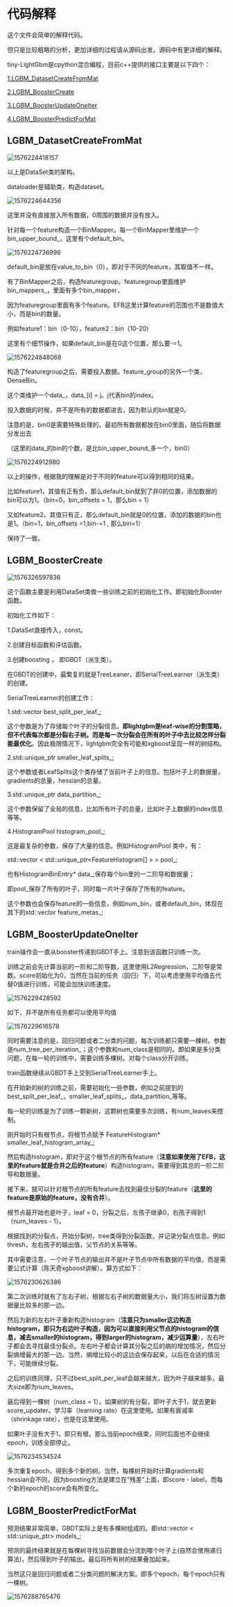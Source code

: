 # 代码解释

这个文件会简单的解释代码。

但只是比较粗略的分析，更加详细的过程请从源码出发。源码中有更详细的解释。

tiny-LightGbm是cpython混合编程，目前c++提供的接口主要是以下四个：

[1.LGBM_DatasetCreateFromMat](#jupm1)

[2.LGBM_BoosterCreate](#jump2)

[3.LGBM_BoosterUpdateOneIter](#jump3)

[4.LGBM_BoosterPredictForMat](#jump4)



## <span id="jump1">LGBM_DatasetCreateFromMat</span>

![1576224418157](https://github.com/noprohuangqi/tiny-lightgbm/blob/master/pic/pic1.png)

以上是DataSet类的架构。

dataloader是辅助类，构造dataset。

![1576224644356](https://github.com/noprohuangqi/tiny-lightgbm/blob/master/pic/pic2.png)

这里并没有直接放入所有数据，0周围的数据并没有放入。

针对每一个feature构造一个BinMapper。每一个BinMapper里维护一个bin_upper_bound_，这里有个default_bin。

![1576224736996](https://github.com/noprohuangqi/tiny-lightgbm/blob/master/pic/pic3.png)

default_bin是放在value_to_bin（0），即对于不同的feature，其取值不一样。

有了BinMapper之后，构造featuregroup。featuregroup里面维护bin_mappers_，里面有多个bin_mapper，

因为featuregroup里面有多个feature。EFB这里计算feature的范围也不是数值大小，而是bin的数量。

例如feature1：bin（0-10），feature2：bin（10-20）

这里有个细节操作，如果default_bin是在0这个位置，那么要-=1。

![1576224848068](https://github.com/noprohuangqi/tiny-lightgbm/blob/master/pic/pic4.png)

构造了featuregroup之后，需要投入数据。feature_group的另外一个类，DenseBin。

这个类维护一个data_，data_[i] = j。j代表bin的index。

投入数据的时候，并不是所有的数据都进去，因为默认的bin就是0。

注意的是，bin0是需要特殊处理的，最初所有数据都放在bin0里面，随后将数据分发出去

（这里的data_的bin的个数，是比bin_upper_bound_多一个，bin0）

![1576224912980](https://github.com/noprohuangqi/tiny-lightgbm/blob/master/pic/pic5.png)

以上的操作，根据我的理解是对于不同的feature可以得到相同的结果。

比如feature1，其值有正有负，那么default_bin就到了非0的位置，添加数据的bin可以为1。（bin=0，bin_offsets = 1，那么bin = 1）

又如feature2，其值只有正，那么default_bin就是0的位置，添加的数据的bin也是1。（bin=1，bin_offsets =1,bin-=1 , 那么bin=1）

保持了一致。



## <span id="jump2">LGBM_BoosterCreate</span>

![1576326597836](https://github.com/noprohuangqi/tiny-lightgbm/blob/master/pic/pic6.png)

这个函数主要是利用DataSet类做一些训练之前的初始化工作。即初始化Booster函数。

初始化工作如下：

1.DataSet直接传入，const。

2.创建目标函数和评估函数。

3.创建boosting ， 即GBDT（派生类）。

在GBDT的创建中，最繁复的就是TreeLeaner，即SerialTreeLearner（派生类）的创建。

SerialTreeLearner的创建工作：

1.std::vector<SplitInfo> best_split_per_leaf_;

这个参数是为了存储每个叶子的分裂信息。**即lightgbm是leaf-wise的分割策略，但不代表每次都是分裂右子树。而是每一次分裂会在所有的叶子中去比较怎样分裂能最优化**。因此极限情况下，lightgbm完全有可能和xgboost呈现一样的树结构。

2.std::unique_ptr<LeafSplits> smaller_leaf_splits_;

这个参数或者LeafSplits这个类存储了当前叶子上的信息。包括叶子上的数据量，gradients的总量，hessian的总量。

3.std::unique_ptr<DataPartition> data_partition_;

这个参数保留了全局的信息，比如所有叶子的总量，比如叶子上数据的index信息等等。

4.HistogramPool histogram_pool_;

这是最复杂的参数，保存了大量的信息。例如HistogramPool 类中，有：

std::vector < std::unique_ptr<FeatureHistogram[] > >  pool_;

也有HistogramBinEntry* data_;保存每个bin里的一二阶导和数据量；

即pool_保存了所有的叶子，同时每一片叶子保存了所有的feature。

这个参数也会保存feature的一些信息，例如num_bin，或者default_bin，体现在其下的std::vector <FeatureMetainfo> feature_metas_;





## <span id="jump3">LGBM_BoosterUpdateOneIter</span>

train操作会一直从booster传递到GBDT手上。注意到该函数只训练一次。

训练之前会先计算当前的一阶和二阶导数，这里使用L2Regression，二阶导是常数。score初始化为0，当然在当前的任务（回归）下，可以考虑使用平均值去代替0值进行训练，可能会加快训练速度。

![1576229428592](https://github.com/noprohuangqi/tiny-lightgbm/blob/master/pic/pic7.png)

如下，并不是所有任务都可以使用平均值

![1576229616578](https://github.com/noprohuangqi/tiny-lightgbm/blob/master/pic/pic8.png)

同时需要注意的是，回归问题或者二分类的问题，每次训练都只需要一棵树。参数是num_tree_per_iteration_；这个参数和num_class是相同的。即如果是多分类问题，在每一轮的训练中，需要训练多棵树。对每个class分开训练。

train函数继续从GBDT手上交到SerialTreeLearner手上。

在开始新的树的训练之前，需要初始化一些参数，例如之前提到的best_split_per_leaf_，smaller_leaf_splits_，data_partition_等等。

每一轮的训练是为了训练一颗新树，这颗树也需要多次训练，有num_leaves来控制。

刚开始时只有根节点，将根节点赋予 FeatureHistogram* smaller_leaf_histogram_array_;

然后构造histogram，即对于这个根节点的所有feature（**注意如果使用了EFB，这里的feature就是合并之后的feature**）构造histogram，需要得到其总的一阶二阶导和数据量。

接下来，就可以针对根节点的所有feature去找到最佳分裂的feature（**这里的feature是原始的feature，没有合并**）。

根节点最开始也是叶子，leaf = 0，分裂之后，左孩子继承0，右孩子得到1（num_leaves - 1）。

根据找到的分裂点，开始分裂树，tree类得到分裂函数，并记录分裂点信息。例如thresh，左右孩子的输出值，父节点的关系等等。

其中需要注意，一个叶子节点的输出并不是叶子节点中所有数据的平均值，而是需要公式计算（陈天奇xgboost讲解）。算方式如下：

![1576230626386](https://github.com/noprohuangqi/tiny-lightgbm/blob/master/pic/pic9.png)



第二次训练时就有了左右子树，根据左右子树的数据量大小，我们将左树设置为数据量比较多的那一边。

然后为新的左右叶子重新构造histogram（**注意只为smaller这边构造histogram，即只为右边叶子构造，因为可以直接利用父节点的histogram的信息，减去smaller的histogram，得到larger的histogram，减少运算量**），左右叶子都会去寻找最佳分裂点。左右叶子都会计算其分裂之后的熵的增加情况，然后分裂熵增最大的那一边。当然，熵增比较小的这边会保存起来，以后在合适的情况下，可能继续分裂。

之后的训练同理，只不过best_split_per_leaf会越来越大，因为叶子越来越多。最大size即为num_leaves。

最后得到一棵树（num_class = 1）。如果树的有分裂，即叶子大于1，就去更新score_updater。学习率（learning rate）在这里使用。如果有衰减率（shrinkage rate），也是在这里使用。

如果叶子没有大于1，即只有根。那么当前epoch结束，同时后面也不会继续epoch，训练全部停止。

![1576234534524](https://github.com/noprohuangqi/tiny-lightgbm/blob/master/pic/pic10.png)

多次重复epoch，得到多个新的树。当然，每棵树开始时计算gradients和hessian会不同，因为boosting方法是建立在“残差”上面，即score - label，而每个新的epoch的score会有所变化。

## <span id="jump4">LGBM_BoosterPredictForMat</span>

预测结果非常简单，GBDT实际上是有多棵树组成的。即std::vector < std::unique_ptr<Tree>> models_;

预测的最终结果就是在每棵树寻找当前数据会分流到哪个叶子上(自然会使用递归算法)，然后得到叶子的输出。最后将所有树的结果叠加起来。

当然这只是回归问题或者二分类问题的解决方案。即多个epoch，每个epoch只有一棵树。

![1576288765476](https://github.com/noprohuangqi/tiny-lightgbm/blob/master/pic/pic11.png)



